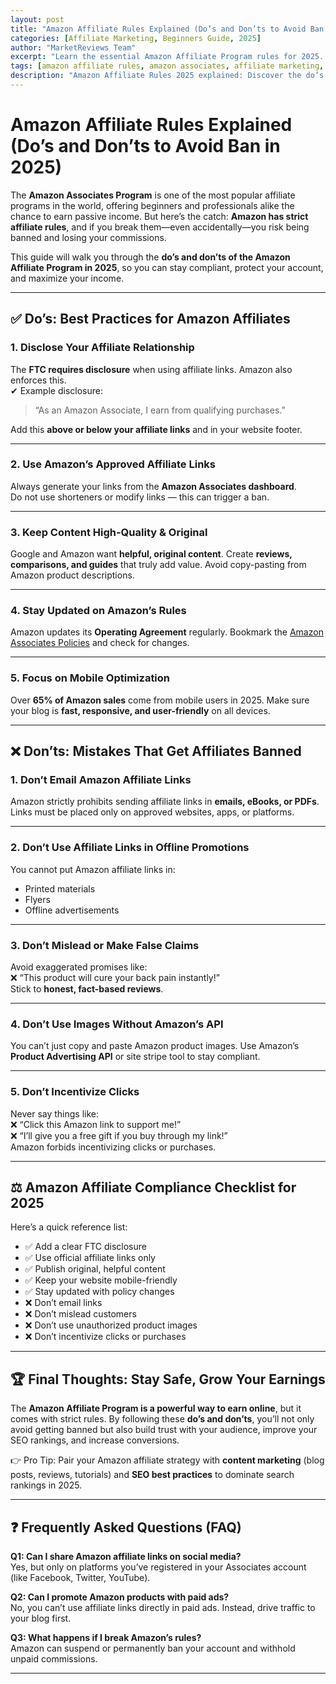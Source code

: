 ```yaml
---
layout: post
title: "Amazon Affiliate Rules Explained (Do’s and Don’ts to Avoid Ban in 2025)"
categories: [Affiliate Marketing, Beginners Guide, 2025]
author: "MarketReviews Team"
excerpt: "Learn the essential Amazon Affiliate Program rules for 2025. Discover the top do’s and don’ts to avoid getting banned and maximize your earnings with Amazon Associates."
tags: [amazon affiliate rules, amazon associates, affiliate marketing, amazon ban, affiliate compliance, 2025]
description: "Amazon Affiliate Rules 2025 explained: Discover the do’s and don’ts of the Amazon Associates Program to avoid getting banned and maximize your affiliate income."
---
```


# Amazon Affiliate Rules Explained (Do’s and Don’ts to Avoid Ban in 2025)

The **Amazon Associates Program** is one of the most popular affiliate programs in the world, offering beginners and professionals alike the chance to earn passive income. But here’s the catch: **Amazon has strict affiliate rules**, and if you break them—even accidentally—you risk being banned and losing your commissions.

This guide will walk you through the **do’s and don’ts of the Amazon Affiliate Program in 2025**, so you can stay compliant, protect your account, and maximize your income.

---

## ✅ Do’s: Best Practices for Amazon Affiliates

### 1. Disclose Your Affiliate Relationship
The **FTC requires disclosure** when using affiliate links. Amazon also enforces this.  
✔ Example disclosure:  
> “As an Amazon Associate, I earn from qualifying purchases.”

Add this **above or below your affiliate links** and in your website footer.

---

### 2. Use Amazon’s Approved Affiliate Links
Always generate your links from the **Amazon Associates dashboard**.  
Do not use shorteners or modify links — this can trigger a ban.

---

### 3. Keep Content High-Quality & Original
Google and Amazon want **helpful, original content**. Create **reviews, comparisons, and guides** that truly add value. Avoid copy-pasting from Amazon product descriptions.

---

### 4. Stay Updated on Amazon’s Rules
Amazon updates its **Operating Agreement** regularly. Bookmark the [Amazon Associates Policies](https://affiliate-program.amazon.com/help/operating/agreement) and check for changes.

---

### 5. Focus on Mobile Optimization
Over **65% of Amazon sales** come from mobile users in 2025. Make sure your blog is **fast, responsive, and user-friendly** on all devices.

---

## ❌ Don’ts: Mistakes That Get Affiliates Banned

### 1. Don’t Email Amazon Affiliate Links
Amazon strictly prohibits sending affiliate links in **emails, eBooks, or PDFs**. Links must be placed only on approved websites, apps, or platforms.

---

### 2. Don’t Use Affiliate Links in Offline Promotions
You cannot put Amazon affiliate links in:  
- Printed materials  
- Flyers  
- Offline advertisements  

---

### 3. Don’t Mislead or Make False Claims
Avoid exaggerated promises like:  
❌ “This product will cure your back pain instantly!”  
Stick to **honest, fact-based reviews**.

---

### 4. Don’t Use Images Without Amazon’s API
You can’t just copy and paste Amazon product images. Use Amazon’s **Product Advertising API** or site stripe tool to stay compliant.

---

### 5. Don’t Incentivize Clicks
Never say things like:  
❌ “Click this Amazon link to support me!”  
❌ “I’ll give you a free gift if you buy through my link!”  
Amazon forbids incentivizing clicks or purchases.

---

## ⚖️ Amazon Affiliate Compliance Checklist for 2025
Here’s a quick reference list:

- ✅ Add a clear FTC disclosure  
- ✅ Use official affiliate links only  
- ✅ Publish original, helpful content  
- ✅ Keep your website mobile-friendly  
- ✅ Stay updated with policy changes  
- ❌ Don’t email links  
- ❌ Don’t mislead customers  
- ❌ Don’t use unauthorized product images  
- ❌ Don’t incentivize clicks or purchases  

---

## 🏆 Final Thoughts: Stay Safe, Grow Your Earnings
The **Amazon Affiliate Program is a powerful way to earn online**, but it comes with strict rules. By following these **do’s and don’ts**, you’ll not only avoid getting banned but also build trust with your audience, improve your SEO rankings, and increase conversions.

👉 Pro Tip: Pair your Amazon affiliate strategy with **content marketing** (blog posts, reviews, tutorials) and **SEO best practices** to dominate search rankings in 2025.

---

## ❓ Frequently Asked Questions (FAQ)

**Q1: Can I share Amazon affiliate links on social media?**  
Yes, but only on platforms you’ve registered in your Associates account (like Facebook, Twitter, YouTube).

**Q2: Can I promote Amazon products with paid ads?**  
No, you can’t use affiliate links directly in paid ads. Instead, drive traffic to your blog first.

**Q3: What happens if I break Amazon’s rules?**  
Amazon can suspend or permanently ban your account and withhold unpaid commissions.

---

<meta name="description" content="" />
